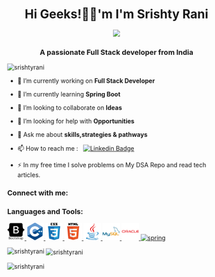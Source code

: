 <h1 align="center">Hi Geeks!👋👀'm I'm Srishty Rani</h1>
<div id="header" align="center">
  <img src="https://media.giphy.com/media/M9gbBd9nbDrOTu1Mqx/giphy.gif" width="100"/>
</div>
<h3 align="center">A passionate Full Stack developer from India</h3>

<p align="left"> <img src="https://komarev.com/ghpvc/?username=srishtyrani&label=Profile%20views&color=0e75b6&style=flat" alt="srishtyrani" /> </p>

- 🔭 I’m currently working on **Full Stack Developer**

- 🌱 I’m currently learning **Spring Boot**

- 👯 I’m looking to collaborate on **Ideas**

- 🤝 I’m looking for help with **Opportunities**

- 💬 Ask me about **skills,strategies & pathways**

- 📫 How to reach me : &nbsp; [![Linkedin Badge](https://img.shields.io/badge/-SrishtyRani-blue?style=flat&logo=Linkedin&logoColor=white)](https://www.linkedin.com/in/srishty-rani-b749931ab/)
- ⚡ In my free time I solve problems on My DSA Repo and read tech articles.


<h3 align="left">Connect with me:</h3>
<p align="left">
</p>

<h3 align="left">Languages and Tools:</h3>
<p align="left"> <a href="https://getbootstrap.com" target="_blank" rel="noreferrer"> <img src="https://raw.githubusercontent.com/devicons/devicon/master/icons/bootstrap/bootstrap-plain-wordmark.svg" alt="bootstrap" width="40" height="40"/> </a> <a href="https://www.w3schools.com/cpp/" target="_blank" rel="noreferrer"> <img src="https://raw.githubusercontent.com/devicons/devicon/master/icons/cplusplus/cplusplus-original.svg" alt="cplusplus" width="40" height="40"/> </a> <a href="https://www.w3schools.com/css/" target="_blank" rel="noreferrer"> <img src="https://raw.githubusercontent.com/devicons/devicon/master/icons/css3/css3-original-wordmark.svg" alt="css3" width="40" height="40"/> </a> <a href="https://www.w3.org/html/" target="_blank" rel="noreferrer"> <img src="https://raw.githubusercontent.com/devicons/devicon/master/icons/html5/html5-original-wordmark.svg" alt="html5" width="40" height="40"/> </a> <a href="https://www.java.com" target="_blank" rel="noreferrer"> <img src="https://raw.githubusercontent.com/devicons/devicon/master/icons/java/java-original.svg" alt="java" width="40" height="40"/> </a> <a href="https://www.mysql.com/" target="_blank" rel="noreferrer"> <img src="https://raw.githubusercontent.com/devicons/devicon/master/icons/mysql/mysql-original-wordmark.svg" alt="mysql" width="40" height="40"/> </a> <a href="https://www.oracle.com/" target="_blank" rel="noreferrer"> <img src="https://raw.githubusercontent.com/devicons/devicon/master/icons/oracle/oracle-original.svg" alt="oracle" width="40" height="40"/> </a> <a href="https://spring.io/" target="_blank" rel="noreferrer"> <img src="https://www.vectorlogo.zone/logos/springio/springio-icon.svg" alt="spring" width="40" height="40"/> </a> </p>

<p><img align="left" src="https://github-readme-stats.vercel.app/api/top-langs?username=srishtyrani&show_icons=true&locale=en&layout=compact" alt="srishtyrani" /></p>

<p>&nbsp;<img align="center" src="https://github-readme-stats.vercel.app/api?username=srishtyrani&show_icons=true&locale=en" alt="srishtyrani" /></p>

<p><img align="center" src="https://github-readme-streak-stats.herokuapp.com/?user=srishtyrani&" alt="srishtyrani" /></p>

 

 


